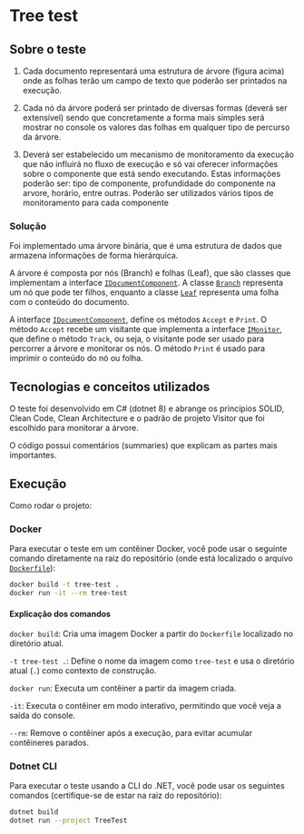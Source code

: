 # Tree test

## Sobre o teste

1. Cada documento representará uma estrutura de árvore (figura acima) onde
   as folhas terão um campo de texto que poderão ser printados na execução.

2. Cada nó da árvore poderá ser printado de diversas formas (deverá ser
   extensível) sendo que concretamente a forma mais simples será mostrar no
   console os valores das folhas em qualquer tipo de percurso da árvore.

3. Deverá ser estabelecido um mecanismo de monitoramento da execução que
   não influirá no fluxo de execução e só vai oferecer informações sobre o
   componente que está sendo executando. Estas informações poderão ser: tipo
   de componente, profundidade do componente na arvore, horário, entre
   outras. Poderão ser utilizados vários tipos de monitoramento para cada
   componente

### Solução

Foi implementado uma árvore binária, que é uma estrutura de dados que armazena informações de forma hierárquica.

A árvore é composta por nós (Branch) e folhas (Leaf), que são classes que implementam a interface [`IDocumentComponent`](./TreeTest/Domain/Interfaces/IDocumentComponent.cs). A classe [`Branch`](./TreeTest/Domain/Entities/Branch.cs) representa um nó que pode ter filhos, enquanto a classe [`Leaf`](./TreeTest/Domain/Entities/Leaf.cs) representa uma folha com o conteúdo do documento.

A interface [`IDocumentComponent`](./TreeTest/Domain/Interfaces/IDocumentComponent.cs), define os métodos `Accept` e `Print`. O método `Accept` recebe um visitante que implementa a interface [`IMonitor`](./TreeTest/Domain/Interfaces/IMonitor.cs), que define o método `Track`, ou seja, o visitante pode ser usado para percorrer a árvore e monitorar os nós. O método `Print` é usado para imprimir o conteúdo do nó ou folha.

## Tecnologias e conceitos utilizados

O teste foi desenvolvido em C# (dotnet 8) e abrange os princípios SOLID, Clean Code, Clean Architecture e o padrão de projeto Visitor que foi escolhido para monitorar a árvore.

O código possui comentários (summaries) que explicam as partes mais importantes.

## Execução

Como rodar o projeto:

### Docker

Para executar o teste em um contêiner Docker, você pode usar o seguinte comando diretamente na raiz do repositório (onde está localizado o arquivo [`Dockerfile`](./Dockerfile)):

```bash
docker build -t tree-test .
docker run -it --rm tree-test
```

#### Explicação dos comandos

`docker build`: Cria uma imagem Docker a partir do `Dockerfile` localizado no diretório atual.

`-t tree-test .`: Define o nome da imagem como `tree-test` e usa o diretório atual (`.`) como contexto de construção.

`docker run`: Executa um contêiner a partir da imagem criada.

`-it`: Executa o contêiner em modo interativo, permitindo que você veja a saída do console.

`--rm`: Remove o contêiner após a execução, para evitar acumular contêineres parados.

### Dotnet CLI

Para executar o teste usando a CLI do .NET, você pode usar os seguintes comandos (certifique-se de estar na raiz do repositório):

```bash
dotnet build
dotnet run --project TreeTest
```
